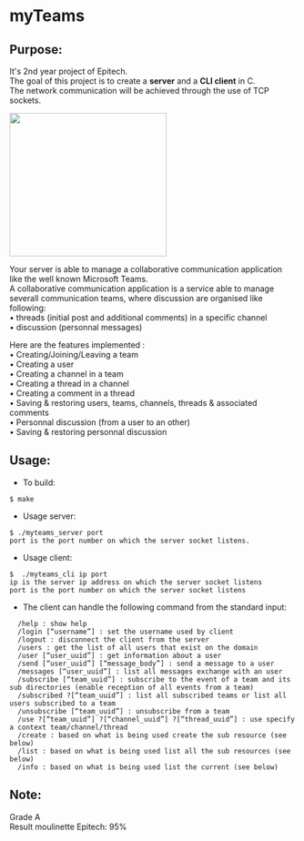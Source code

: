 # myTeams
## Purpose:
It's 2nd year project of Epitech.<br/>
The goal of this project is to create a **server** and a **CLI client** in C.<br/>
The network communication will be achieved through the use of TCP sockets.<br/>

<img src="https://upload.wikimedia.org/wikipedia/commons/thumb/c/c9/Microsoft_Office_Teams_%282018%E2%80%93present%29.svg/1200px-Microsoft_Office_Teams_%282018%E2%80%93present%29.svg.png" alt="" height="252" width="276" />

Your server is able to manage a collaborative communication application like the well known Microsoft Teams.<br/>
A collaborative communication application is a service able to manage severall communication teams, where discussion are organised like following:<br/>
• threads (initial post and additional comments) in a specific channel<br/>
• discussion (personnal messages)<br/>

Here are the features implemented : <br/>
• Creating/Joining/Leaving a team<br/>
• Creating a user<br/>
• Creating a channel in a team<br/>
• Creating a thread in a channel<br/>
• Creating a comment in a thread<br/>
• Saving & restoring users, teams, channels, threads & associated comments<br/>
• Personnal discussion (from a user to an other)<br/>
• Saving & restoring personnal discussion<br/>

## Usage:

- To build:
```
$ make
```

 - Usage server:
```
$ ./myteams_server port
port is the port number on which the server socket listens.
```

 - Usage client:
```
$  ./myteams_cli ip port
ip is the server ip address on which the server socket listens
port is the port number on which the server socket listens
```

 - The client can handle the following command from the standard input:
```
  /help : show help
  /login [“username”] : set the username used by client
  /logout : disconnect the client from the server
  /users : get the list of all users that exist on the domain
  /user [“user_uuid”] : get information about a user
  /send [“user_uuid”] [“message_body”] : send a message to a user
  /messages [“user_uuid”] : list all messages exchange with an user
  /subscribe [“team_uuid”] : subscribe to the event of a team and its sub directories (enable reception of all events from a team)
  /subscribed ?[“team_uuid”] : list all subscribed teams or list all users subscribed to a team
  /unsubscribe [“team_uuid”] : unsubscribe from a team
  /use ?[“team_uuid”] ?[“channel_uuid”] ?[“thread_uuid”] : use specify a context team/channel/thread
  /create : based on what is being used create the sub resource (see below)
  /list : based on what is being used list all the sub resources (see below)
  /info : based on what is being used list the current (see below)
```

## Note:
Grade A<br/>
Result moulinette Epitech: 95%
